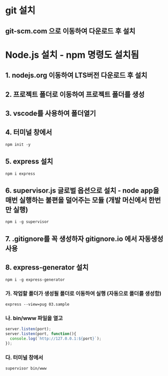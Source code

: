 # git 설치
## git-scm.com 으로 이동하여 다운로드 후 설치

# Node.js 설치 - npm 명령도 설치됨
## 1. nodejs.org 이동하여 LTS버전 다운로드 후 설치
## 2. 프로젝트 폴더로 이동하여 프로젝트 폴더를 생성
## 3. vscode를 사용하여 폴더열기
## 4. 터미널 창에서
~~~
npm init -y
~~~
## 5. express 설치
~~~
npm i express
~~~
## 6. supervisor.js 글로벌 옵션으로 설치 - **node app**을 매번 실행하는 불편을 덜어주는 모듈 (개발 머신에서 한번만 실행)
~~~
npm i -g supervisor
~~~
## 7. .gitignore를 꼭 생성하자 gitignore.io 에서 자동생성 사용

## 8. express-generator 설치
~~~
npm i -g express-generator
~~~
### 가. 작업할 폴더가 생성될 폴더로 이동하여 실행 (자동으로 폴더를 생성함)
~~~
express --view=pug 03.sample
~~~
### 나. bin/www 파일을 열고
~~~js
server.listen(port);
server.listen(port, function(){
  console.log(`http://127.0.0.1:${port}`);
});
~~~
### 다. 터미널 창에서
~~~
supervisor bin/www
~~~
